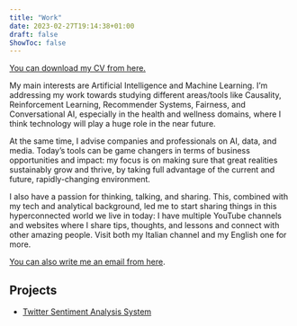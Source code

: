 ```yaml
---
title: "Work"
date: 2023-02-27T19:14:38+01:00
draft: false
ShowToc: false
---
```


[You can download my CV from here.](https://drive.google.com/file/d/1H8ancE3PHksB6uwTswR5nXF4rtL4Y9ff/view?usp=sharing)

My main interests are Artificial Intelligence and Machine Learning. I’m addressing my work towards studying different areas/tools like Causality, Reinforcement Learning, Recommender Systems, Fairness, and Conversational AI, especially in the health and wellness domains, where I think technology will play a huge role in the near future.

At the same time, I advise companies and professionals on AI, data, and media. Today’s tools can be game changers in terms of business opportunities and impact: my focus is on making sure that great realities sustainably grow and thrive, by taking full advantage of the current and future, rapidly-changing environment.

I also have a passion for thinking, talking, and sharing. This, combined with my tech and analytical background, led me to start sharing things in this hyperconnected world we live in today: I have multiple YouTube channels and websites where I share tips, thoughts, and lessons and connect with other amazing people. Visit both my Italian channel and my English one for more.

[You can also write me an email from here](mailto:faracovittorio@gmail.com).

## Projects

- [Twitter Sentiment Analysis System](https://github.com/vtfrc/twitter-sentiment-analysis)
